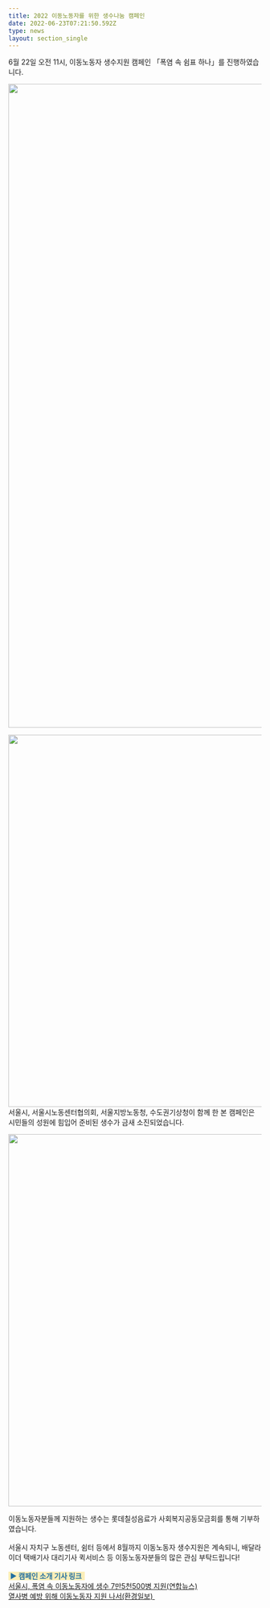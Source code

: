 ```yaml
---
title: 2022 이동노동자를 위한 생수나눔 캠페인
date: 2022-06-23T07:21:50.592Z
type: news
layout: section_single
---
```

<p>6월 22일 오전 11시, 이동노동자 생수지원 캠페인 「폭염 속 쉼표 하나」를 진행하였습니다.</p>
<p><img src="https://drive.tiny.cloud/1/engl1s97gj9hrxpoa7eh7z5f05ozxfm1box3nxkh4j7a43ei/70ad9196-6cc4-425c-bc32-fb8bc5413f06" alt="" width="905" height="1280" /></p>
<p><img src="https://drive.tiny.cloud/1/engl1s97gj9hrxpoa7eh7z5f05ozxfm1box3nxkh4j7a43ei/c8d5f80f-5961-4b82-a97c-664fabbf8fac" alt="" width="986" height="740" /><br />서울시, 서울시노동센터협의회, 서울지방노동청, 수도권기상청이 함께 한 본 캠페인은 시민들의 성원에 힘입어 준비된 생수가 금새 소진되었습니다.</p>
<p><img src="https://drive.tiny.cloud/1/engl1s97gj9hrxpoa7eh7z5f05ozxfm1box3nxkh4j7a43ei/5fcc104e-e0d0-4a5b-a5ed-00cc7e90a7b7" alt="" width="986" height="740" /></p>
<p>이동노동자분들께 지원하는 생수는 롯데칠성음료가 사회복지공동모금회를 통해 기부하였습니다.&nbsp;<br /><br />서울시 자치구 노동센터, 쉼터 등에서 8월까지 이동노동자 생수지원은 계속되니, 배달라이더 택배기사 대리기사 퀵서비스 등 이동노동자분들의 많은 관심 부탁드립니다!<br /><br /><span style="color: #236fa1; background-color: #fbeeb8;"><strong>&nbsp;▶ 캠페인 소개 기사 링크&nbsp;&nbsp;</strong></span><br /><a href="https://www.yna.co.kr/view/AKR20220621158300004?input=1179m" target="_blank" rel="noopener">서울시, 폭염 속 이동노동자에 생수 7만5천500병 지원(연합뉴스)</a><br /><a href="http://www.hkbs.co.kr/news/articleView.html?idxno=682180" target="_blank" rel="noopener">열사병 예방 위해 이동노동자 지원 나서(환경일보)&nbsp;</a></p>
<p>&nbsp;</p>
<p>&nbsp;</p>